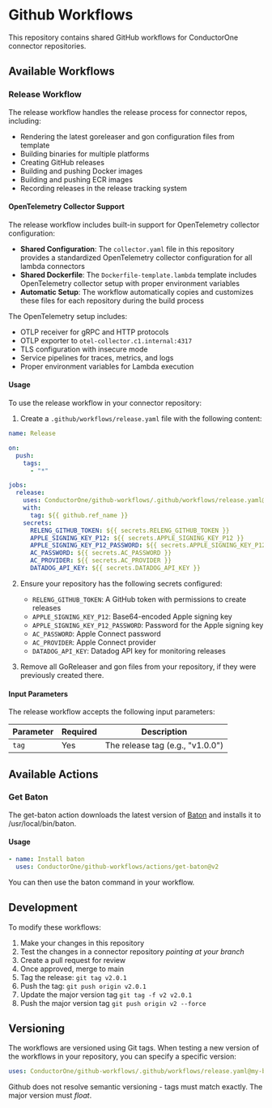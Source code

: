 # Github Workflows

This repository contains shared GitHub workflows for ConductorOne connector repositories.

## Available Workflows

### Release Workflow

The release workflow handles the release process for connector repos, including:

- Rendering the latest goreleaser and gon configuration files from template
- Building binaries for multiple platforms
- Creating GitHub releases
- Building and pushing Docker images
- Building and pushing ECR images
- Recording releases in the release tracking system

#### OpenTelemetry Collector Support

The release workflow includes built-in support for OpenTelemetry collector configuration:

- **Shared Configuration**: The `collector.yaml` file in this repository provides a standardized OpenTelemetry collector configuration for all lambda connectors
- **Shared Dockerfile**: The `Dockerfile-template.lambda` template includes OpenTelemetry collector setup with proper environment variables
- **Automatic Setup**: The workflow automatically copies and customizes these files for each repository during the build process

The OpenTelemetry setup includes:

- OTLP receiver for gRPC and HTTP protocols
- OTLP exporter to `otel-collector.c1.internal:4317`
- TLS configuration with insecure mode
- Service pipelines for traces, metrics, and logs
- Proper environment variables for Lambda execution

#### Usage

To use the release workflow in your connector repository:

1. Create a `.github/workflows/release.yaml` file with the following content:

```yaml
name: Release

on:
  push:
    tags:
      - "*"

jobs:
  release:
    uses: ConductorOne/github-workflows/.github/workflows/release.yaml@v2
    with:
      tag: ${{ github.ref_name }}
    secrets:
      RELENG_GITHUB_TOKEN: ${{ secrets.RELENG_GITHUB_TOKEN }}
      APPLE_SIGNING_KEY_P12: ${{ secrets.APPLE_SIGNING_KEY_P12 }}
      APPLE_SIGNING_KEY_P12_PASSWORD: ${{ secrets.APPLE_SIGNING_KEY_P12_PASSWORD }}
      AC_PASSWORD: ${{ secrets.AC_PASSWORD }}
      AC_PROVIDER: ${{ secrets.AC_PROVIDER }}
      DATADOG_API_KEY: ${{ secrets.DATADOG_API_KEY }}
```

2. Ensure your repository has the following secrets configured:

   - `RELENG_GITHUB_TOKEN`: A GitHub token with permissions to create releases
   - `APPLE_SIGNING_KEY_P12`: Base64-encoded Apple signing key
   - `APPLE_SIGNING_KEY_P12_PASSWORD`: Password for the Apple signing key
   - `AC_PASSWORD`: Apple Connect password
   - `AC_PROVIDER`: Apple Connect provider
   - `DATADOG_API_KEY`: Datadog API key for monitoring releases

3. Remove all GoReleaser and gon files from your repository, if they were previously created there.

#### Input Parameters

The release workflow accepts the following input parameters:

| Parameter | Required | Description                      |
| --------- | -------- | -------------------------------- |
| `tag`     | Yes      | The release tag (e.g., "v1.0.0") |


## Available Actions

### Get Baton

The get-baton action downloads the latest version of [Baton](https://github.com/conductorone/baton) and installs it to /usr/local/bin/baton.

#### Usage

```yaml
- name: Install baton
  uses: ConductorOne/github-workflows/actions/get-baton@v2
```

You can then use the baton command in your workflow.


## Development

To modify these workflows:

1. Make your changes in this repository
2. Test the changes in a connector repository _pointing at your branch_
3. Create a pull request for review
4. Once approved, merge to main
5. Tag the release: `git tag v2.0.1`
6. Push the tag: `git push origin v2.0.1`
7. Update the major version tag `git tag -f v2 v2.0.1`
8. Push the major version tag `git push origin v2 --force`

## Versioning

The workflows are versioned using Git tags. When testing a new version of the workflows in your repository, you can specify a specific version:

```yaml
uses: ConductorOne/github-workflows/.github/workflows/release.yaml@my-branch
```

Github does not resolve semantic versioning - tags must match exactly. The major version must _float_.
